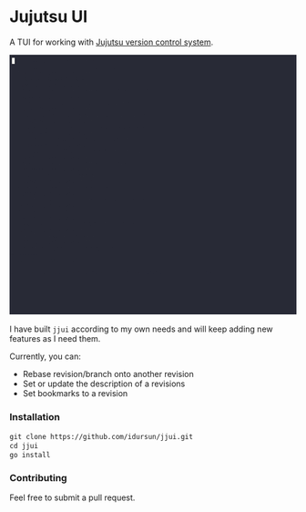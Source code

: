 # Jujutsu UI

A TUI for working with [Jujutsu version control system](https://github.com/martinvonz/jj).

![GIF](./docs/jjui.gif)

I have built `jjui` according to my own needs and will keep adding new features as I need them.

Currently, you can:

* Rebase revision/branch onto another revision
* Set or update the description of a revisions
* Set bookmarks to a revision

### Installation

```
git clone https://github.com/idursun/jjui.git
cd jjui
go install
```

### Contributing

Feel free to submit a pull request.